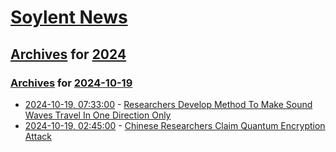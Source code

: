 # [Soylent News](../../../README.md)

## [Archives](../../index.md) for [2024](../index.md)

### [Archives](../../index.md) for [2024-10-19](index.md)

* [2024-10-19, 07:33:00](https://soylentnews.org/article.pl?sid=24/10/18/0025223&from=rss) - [Researchers Develop Method To Make Sound Waves Travel In One Direction Only](https://soylentnews.org/article.pl?sid=24/10/18/0025223&from=rss)
* [2024-10-19, 02:45:00](https://soylentnews.org/article.pl?sid=24/10/18/0017243&from=rss) - [Chinese Researchers Claim Quantum Encryption Attack](https://soylentnews.org/article.pl?sid=24/10/18/0017243&from=rss)
